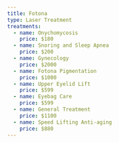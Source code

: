 ```yaml
---
title: Fotona
type: Laser Treatment
treatments:
  - name: Onychomycosis
    price: $180
  - name: Snoring and Sleep Apnea
    price: $200
  - name: Gynecology
    price: $2000
  - name: Fotona Pigmentation
    price: $1000
  - name: Upper Eyelid Lift
    price: $599
  - name: Eyebag Care
    price: $599
  - name: General Treatment
    price: $1100
  - name: Speed Lifting Anti-aging
    price: $880
---
```

